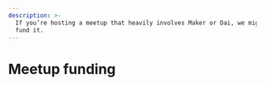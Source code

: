 ```yaml
---
description: >-
  If you’re hosting a meetup that heavily involves Maker or Dai, we might help
  fund it.
---
```


# Meetup funding

